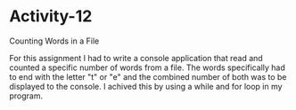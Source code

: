 # Activity-12
Counting Words in a File


For this assignment I had to write a console application that read and counted a specific number of words from a file. The words specifically had to end with the letter "t" or "e" and the combined number of both was to be displayed to the console. I achived this by using a while and for loop in my program.
